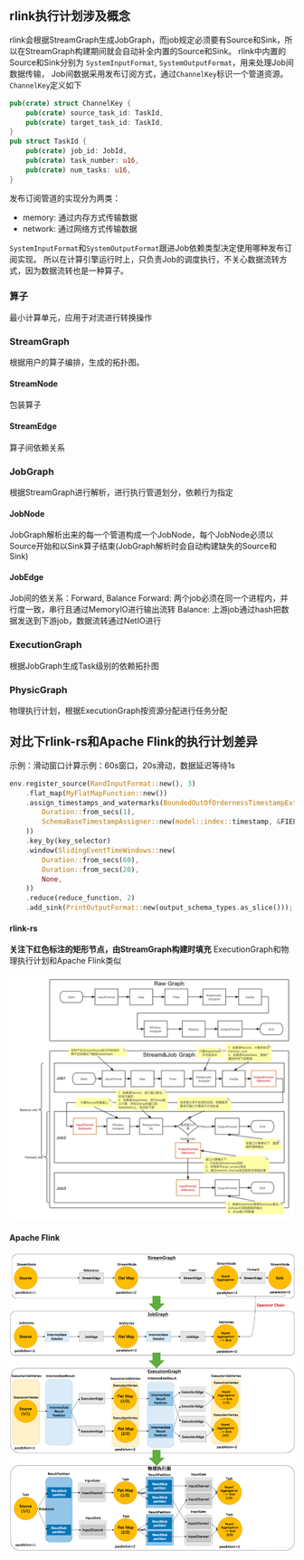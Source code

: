 
## rlink执行计划涉及概念

rlink会根据StreamGraph生成JobGraph，而job规定必须要有Source和Sink，所以在StreamGraph构建期间就会自动补全内置的Source和Sink。
rlink中内置的Source和Sink分别为 `SystemInputFormat`, `SystemOutputFormat`，用来处理Job间数据传输，
Job间数据采用发布订阅方式，通过`ChannelKey`标识一个管道资源。`ChannelKey`定义如下
```rust
pub(crate) struct ChannelKey {
    pub(crate) source_task_id: TaskId,
    pub(crate) target_task_id: TaskId,
}
pub struct TaskId {
    pub(crate) job_id: JobId,
    pub(crate) task_number: u16,
    pub(crate) num_tasks: u16,
}
```

发布订阅管道的实现分为两类：
* memory: 通过内存方式传输数据
* network: 通过网络方式传输数据

`SystemInputFormat`和`SystemOutputFormat`跟进Job依赖类型决定使用哪种发布订阅实现。
所以在计算引擎运行时上，只负责Job的调度执行，不关心数据流转方式，因为数据流转也是一种算子。

### 算子
最小计算单元，应用于对流进行转换操作

### StreamGraph
根据用户的算子编排，生成的拓扑图。

#### StreamNode
包装算子

#### StreamEdge
算子间依赖关系

### JobGraph
根据StreamGraph进行解析，进行执行管道划分，依赖行为指定

#### JobNode
JobGraph解析出来的每一个管道构成一个JobNode，每个JobNode必须以Source开始和以Sink算子结束(JobGraph解析时会自动构建缺失的Source和Sink)

#### JobEdge
Job间的依关系：Forward, Balance
Forward: 两个job必须在同一个进程内，并行度一致，串行且通过MemoryIO进行输出流转
Balance: 上游job通过hash把数据发送到下游job，数据流转通过NetIO进行

### ExecutionGraph
根据JobGraph生成Task级别的依赖拓扑图

### PhysicGraph
物理执行计划，根据ExecutionGraph按资源分配进行任务分配

## 对比下rlink-rs和Apache Flink的执行计划差异
示例：滑动窗口计算示例：60s窗口，20s滑动，数据延迟等待1s
```rust
env.register_source(RandInputFormat::new(), 3)
    .flat_map(MyFlatMapFunction::new())
    .assign_timestamps_and_watermarks(BoundedOutOfOrdernessTimestampExtractor::new(
        Duration::from_secs(1),
        SchemaBaseTimestampAssigner::new(model::index::timestamp, &FIELD_TYPE),
    ))
    .key_by(key_selector)
    .window(SlidingEventTimeWindows::new(
        Duration::from_secs(60),
        Duration::from_secs(20),
        None,
    ))
    .reduce(reduce_function, 2)
    .add_sink(PrintOutputFormat::new(output_schema_types.as_slice()));
```

#### rlink-rs
**关注下红色标注的矩形节点，由StreamGraph构建时填充**
ExecutionGraph和物理执行计划和Apache Flink类似

![img.svg](imgs/rlink-graph.png)

#### Apache Flink
![img.png](imgs/flink-graph.png)